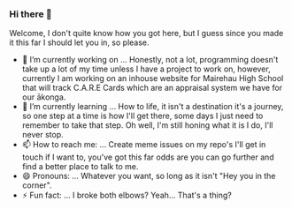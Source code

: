 ### Hi there 👋
Welcome, I don't quite know how you got here, but I guess since you made it this far I should let you in, so please.

- 🔭 I’m currently working on ... Honestly, not a lot, programming doesn't take up a lot of my time unless I have a project to work on, however, currently I am working on an inhouse website for Mairehau High School that will track C.A.R.E Cards which are an appraisal system we have for our ākonga.
- 🌱 I’m currently learning ... How to life, it isn't a destination it's a journey, so one step at a time is how I'll get there, some days I just need to remember to take that step. Oh well, I'm still honing what it is I do, I'll never stop.
- 📫 How to reach me: ... Create meme issues on my repo's I'll get in touch if I want to, you've got this far odds are you can go further and find a better place to talk to me.
- 😄 Pronouns: ... Whatever you want, so long as it isn't "Hey you in the corner".
- ⚡ Fun fact: ... I broke both elbows? Yeah... That's a thing?
